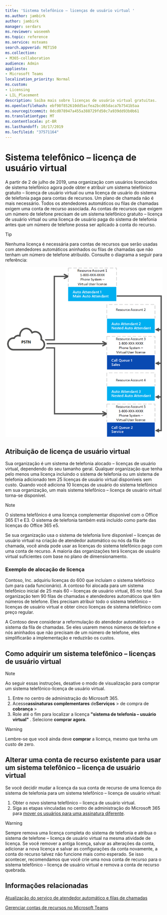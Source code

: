 ```yaml
---
title: 'Sistema telefônico – licenças de usuário virtual '
ms.author: jambirk
author: jambirk
manager: serdars
ms.reviewer: waseemh
ms.topic: reference
ms.service: msteams
search.appverid: MET150
ms.collection:
- M365-collaboration
audience: Admin
appliesto:
- Microsoft Teams
localization_priority: Normal
ms.custom:
- Licensing
- LIL_Placement
description: Saiba mais sobre licenças de usuário virtual gratuitas.
ms.openlocfilehash: ebf98f852610dd5acfea2bcd65daca7b7541b5aa
ms.sourcegitcommit: 0dcd078947a455a388729fd50c7a939dd93b0b61
ms.translationtype: MT
ms.contentlocale: pt-BR
ms.lasthandoff: 10/17/2019
ms.locfileid: "37571164"
---
```

# <a name="phone-systemvirtual-user-license"></a>Sistema telefônico – licença de usuário virtual 

A partir de 2 de julho de 2019, uma organização com usuários licenciados de sistema telefônico agora pode obter e atribuir um sistema telefônico gratuito – licença de usuário virtual ou uma licença de usuário do sistema de telefonia paga para contas de recursos. Um plano de chamada não é mais necessário. Todos os atendedores automáticos ou filas de chamadas exigem uma conta de recurso associada. As contas de recursos que exigem um número de telefone precisam de um sistema telefônico gratuito – licença de usuário virtual ou uma licença de usuário paga do sistema de telefonia antes que um número de telefone possa ser aplicado à conta do recurso.

> [!TIP]
> Nenhuma licença é necessária para contas de recursos que serão usadas com atendedores automáticos aninhados ou filas de chamadas que não tenham um número de telefone atribuído. Consulte o diagrama a seguir para referência: 

![Licenças de usuário virtual](../media/resource-account.png)

## <a name="virtual-user-license-allocation"></a>Atribuição de licença de usuário virtual

Sua organização é um sistema de telefonia alocado – licenças de usuário virtual, dependendo do seu tamanho geral. Qualquer organização que tenha pelo menos uma licença incluindo o sistema de telefonia ou um sistema de telefonia adicionado tem 25 licenças de usuário virtual disponíveis sem custo. Quando você adiciona 10 licenças de usuário do sistema telefônico em sua organização, um mais sistema telefônico – licença de usuário virtual torna-se disponível.

> [!NOTE]
> O sistema telefônico é uma licença complementar disponível com o Office 365 E1 e E3. O sistema de telefonia também está incluído como parte das licenças do Office 365 e5.

Se sua organização usa o sistema de telefonia livre disponível – licenças de usuário virtual na criação de atendedor automático ou nós da fila de chamada, você ainda pode usar as licenças do sistema telefônico pago com uma conta de recurso. A maioria das organizações terá licenças de usuário virtual suficientes com base no plano de dimensionamento. 

### <a name="license-allocation-example"></a>Exemplo de alocação de licença

Contoso, Inc. adquiriu licenças do 600 que incluíam o sistema telefônico (um para cada funcionário). A contoso foi alocada para um sistema telefônico inicial de 25 mais 60 – licenças de usuário virtual, 85 no total. Sua organização tem 90 filas de chamadas e atendedores automáticos que têm números de telefone. Eles precisam atribuir todo o sistema telefônico – licenças de usuário virtual e obter cinco licenças de sistema telefônico com preço regular. 

A Contoso deve considerar a reformulação do atendedor automático e o sistema da fila de chamadas. Se eles usarem menos números de telefone e nós aninhados que não precisam de um número de telefone, eles simplificarão a implementação e reduzirão os custos. 

## <a name="how-to-acquire-phone-systemvirtual-user-licenses"></a>Como adquirir um sistema telefônico – licenças de usuário virtual 

> [!NOTE] 
> Ao seguir essas instruções, desative o modo de visualização para comprar um sistema telefônico-licença de usuário virtual.

1. Entre no centro de administração do Microsoft 365.
2. Acesse**assinaturas complementares** de**Serviços** > de compra de **cobrança** > 
3. Role até o fim para localizar a licença **"sistema de telefonia – usuário virtual"** . Selecione **comprar agora**.

> [!WARNING]
> Lembre-se que você ainda deve **comprar** a licença, mesmo que tenha um custo de zero. 

## <a name="change-an-existing-resource-account-to-use-a-phone-systemvirtual-user-license"></a>Alterar uma conta de recurso existente para usar um sistema telefônico – licença de usuário virtual

Se você decidir mudar a licença da sua conta de recurso de uma licença do sistema de telefonia para um sistema telefônico – licença de usuário virtual: 

1. Obter o novo sistema telefônico – licença de usuário virtual. 
2. Siga as etapas vinculadas no centro de administração do Microsoft 365 para [mover os usuários para uma assinatura diferente](https://docs.microsoft.com/en-us/office365/admin/subscriptions-and-billing/assign-licenses-to-users?redirectSourcePath=%252farticle%252f997596b5-4173-4627-b915-36abac6786dc&view=o365-worldwide#move-users-to-a-different-subscription). 

> [!WARNING]
> Sempre remova uma licença completa do sistema de telefonia e atribua o sistema de telefone – licença de usuário virtual na mesma atividade de licença. Se você remover a antiga licença, salvar as alterações da conta, adicionar a nova licença e salvar as configurações da conta novamente, a conta do recurso talvez não funcione mais como esperado. Se isso acontecer, recomendamos que você crie uma nova conta de recurso para o sistema telefônico – licença de usuário virtual e remova a conta de recurso quebrada. 

## <a name="related-information"></a>Informações relacionadas

[Atualização do serviço de atendedor automático e filas de chamadas](https://techcommunity.microsoft.com/t5/Microsoft-Teams-Blog/Auto-Attendant-and-Call-Queues-Service-Update/ba-p/564521)

[Gerenciar contas de recursos no Microsoft Teams](../manage-resource-accounts.md)
